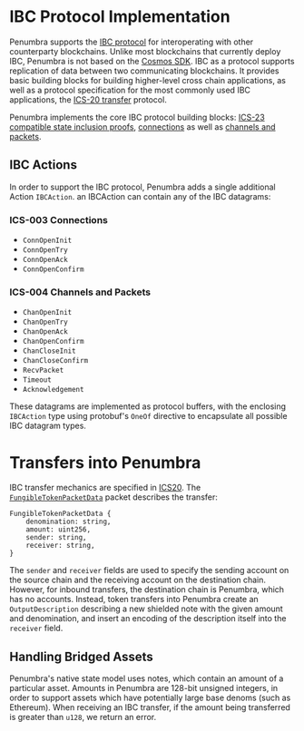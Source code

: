 # IBC Protocol Implementation

Penumbra supports the [IBC protocol](https://ibcprotocol.org/) for
interoperating with other counterparty blockchains. Unlike most blockchains that currently deploy IBC, Penumbra is not based on the [Cosmos SDK](https://github.com/cosmos/cosmos-sdk). IBC as a protocol supports replication of data between two communicating blockchains. It provides basic building blocks for building higher-level cross chain applications, as well as a protocol specification for the most commonly used IBC applications, the [ICS-20 transfer](https://github.com/cosmos/ibc/tree/master/spec/app/ics-020-fungible-token-transfer) protocol.

Penumbra implements the core IBC protocol building blocks: [ICS-23 compatible state inclusion proofs](https://github.com/cosmos/ibc/tree/master/spec/core/ics-023-vector-commitments), [connections](https://github.com/cosmos/ibc/tree/master/spec/core/ics-003-connection-semantics) as well as [channels and packets](https://github.com/cosmos/ibc/tree/master/spec/core/ics-004-channel-and-packet-semantics).

## IBC Actions

In order to support the IBC protocol, Penumbra adds a single additional Action
`IBCAction`. an IBCAction can contain any of the IBC datagrams:

### ICS-003 Connections

* `ConnOpenInit`
* `ConnOpenTry`
* `ConnOpenAck`
* `ConnOpenConfirm`

### ICS-004 Channels and Packets

* `ChanOpenInit`
* `ChanOpenTry`
* `ChanOpenAck`
* `ChanOpenConfirm`
* `ChanCloseInit`
* `ChanCloseConfirm`
* `RecvPacket`
* `Timeout`
* `Acknowledgement`

These datagrams are implemented as protocol buffers, with the enclosing
`IBCAction` type using protobuf's `OneOf` directive to encapsulate all possible
IBC datagram types.

# Transfers into Penumbra

IBC transfer mechanics are specified in [ICS20]. The
[`FungibleTokenPacketData`][ftpd] packet describes the transfer:
```
FungibleTokenPacketData {
    denomination: string,
    amount: uint256,
    sender: string,
    receiver: string,
}
```

The `sender` and `receiver` fields are used to specify the sending account on
the source chain and the receiving account on the destination chain. However,
for inbound transfers, the destination chain is Penumbra, which has no
accounts. Instead, token transfers into Penumbra create an
`OutputDescription` describing a new shielded note with the given amount and
denomination, and insert an encoding of the description itself into the
`receiver` field.

[ICS20]: https://github.com/cosmos/ibc/blob/master/spec/app/ics-020-fungible-token-transfer/README.md
[ftpd]: https://github.com/cosmos/ibc/blob/master/spec/app/ics-020-fungible-token-transfer/README.md#data-structures

## Handling Bridged Assets 

Penumbra's native state model uses notes, which contain an amount of a
particular asset. Amounts in Penumbra are 128-bit unsigned integers, in order
to support assets which have potentially large base denoms (such as Ethereum).
When receiving an IBC transfer, if the amount being transferred is greater than
`u128`, we return an error. 

